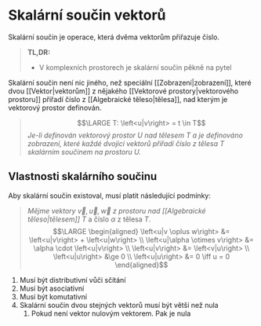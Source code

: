 # Skalární součin vektorů
Skalární součin je operace, která dvěma vektorům přiřazuje číslo.

>**TL,DR:**
>- V komplexních prostorech je skalární součin pěkně na pytel

Skalární součin není nic jiného, než speciální [[Zobrazení|zobrazení]], které dvou [[Vektor|vektorům]] z nějakého [[Vektorové prostory|vektorového prostoru]] přiřadí číslo z [[Algebraické těleso|tělesa]], nad kterým je vektorový prostor definován.
>$$\LARGE T: \left<u|v\right> = t \in T$$
*Je-li definován vektorový prostor $U$ nad tělesem $T$ a je definováno zobrazení, které každé dvojici vektorů přiřadí číslo z tělesa $T$ skalárním součinem na prostoru $U$.* 

## Vlastnosti skalárního součinu

Aby skalární součin existoval, musí platit následující podmínky:

> *Mějme vektory $\vec{v}, \vec{u}, \vec{w}$ z prostoru nad [[Algebraické těleso|tělesem]] $T$*  a číslo $\alpha$ z tělesa $T$.
> $$\LARGE
\begin{aligned}
\left<u|v \oplus w\right> &= \left<u|v\right> + \left<u|w\right> \\
\left<u|\alpha \otimes v\right> &= \alpha \cdot \left<u|v\right> \\
\left<u|v\right> &= \left<v|u\right> \\
\left<u|u\right> &\ge 0 \\
\left<u|u\right> &= 0 \iff u = 0 
\end{aligned}$$

1. Musí být distributivní vůči sčítání
2. Musí být asociativní
3. Musí být komutativní
4. Skalární součin dvou stejných vektorů musí být větší než nula
	1. Pokud není vektor nulovým vektorem. Pak je nula